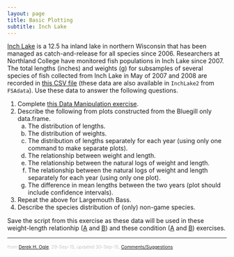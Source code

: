 ```yaml
---
layout: page
title: Basic Plotting
subtitle: Inch Lake
---
```


[Inch Lake](http://dnr.wi.gov/lakes/lakepages/LakeDetail.aspx?wbic=2764300&page=facts) is a 12.5 ha inland lake in northern Wisconsin that has been managed as catch-and-release for all species since 2006.  Researchers at Northland College have monitored fish populations in Inch Lake since 2007.  The total lengths (inches) and weights (g) for subsamples of several species of fish collected from Inch Lake in May of 2007 and 2008 are recorded in [this CSV file](data/InchLake2.csv) (these data are also available in `InchLake2` from `FSAdata`).  Use these data to answer the following questions.

1. Complete [this Data Manipulation exercise](Inch_DataManip.html).
1. Describe the following from plots constructed from the Bluegill only data.frame.
    1. The distribution of lengths.
    1. The distribution of weights.
    1. The distribution of lengths separately for each year (using only one command to make separate plots).
    1. The relationship between weight and length.
    1. The relationship between the natural logs of weight and length.
    1. The relationship between the natural logs of weight and length separately for each year (using only one plot).
    1. The difference in mean lengths between the two years (plot should include confidence intervals).
1. Repeat the above for Largemouth Bass.
1. Describe the species distribution of (only) non-game species.

Save the script from this exercise as these data will be used in these weight-length relationhip ([A](Inch_WLBluegill_A.html) and [B](Inch_WLLargemouthBass_A.html)) and these condition ([A](Inch_ConditionBluegill_A.html) and [B](Inch_ConditionLargemouthBass_A.html)) exercises.

---
<p style="font-size: 0.75em; color: c6c6c6;">from <a href="http://derekogle.com">Derek H. Ogle</a>, 29-Sep-15, updated 30-Sep-15, <a href="mailto:fishr@derekogle.com?subject=Inch Lake Plotting Exercise">Comments/Suggestions</a></p>

<style type="text/css">
ol ol { list-style-type: lower-alpha; }
</style>
